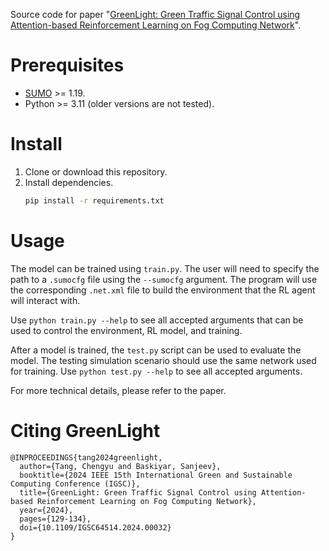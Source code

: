 Source code for paper "[GreenLight: Green Traffic Signal Control using Attention-based Reinforcement Learning on Fog Computing Network](https://doi.org/10.1109/IGSC64514.2024.00032)".

# Prerequisites
- [SUMO](https://eclipse.dev/sumo/) >= 1.19.
- Python >= 3.11 (older versions are not tested).

# Install
1. Clone or download this repository.
2. Install dependencies.
   ```sh
   pip install -r requirements.txt
   ```

# Usage
The model can be trained using `train.py`. The user will need to specify the path to a `.sumocfg` file using the `--sumocfg` argument. The program will use the corresponding `.net.xml` file to build the environment that the RL agent will interact with.

Use `python train.py --help` to see all accepted arguments that can be used to control the environment, RL model, and training.

After a model is trained, the `test.py` script can be used to evaluate the model. The testing simulation scenario should use the same network used for training. Use `python test.py --help` to see all accepted arguments.

For more technical details, please refer to the paper.

# Citing GreenLight
```
@INPROCEEDINGS{tang2024greenlight,
  author={Tang, Chengyu and Baskiyar, Sanjeev},
  booktitle={2024 IEEE 15th International Green and Sustainable Computing Conference (IGSC)}, 
  title={GreenLight: Green Traffic Signal Control using Attention-based Reinforcement Learning on Fog Computing Network}, 
  year={2024},
  pages={129-134},
  doi={10.1109/IGSC64514.2024.00032}
}
```
